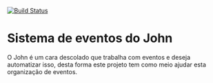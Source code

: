 [![Build Status](https://travis-ci.org/lkrjunior/devagil.svg?branch=master)](https://travis-ci.org/lkrjunior/devagil)
# Sistema de eventos do John

O John é um cara descolado que trabalha com eventos e deseja automatizar isso, desta forma este projeto tem como meio ajudar esta organização de eventos.
